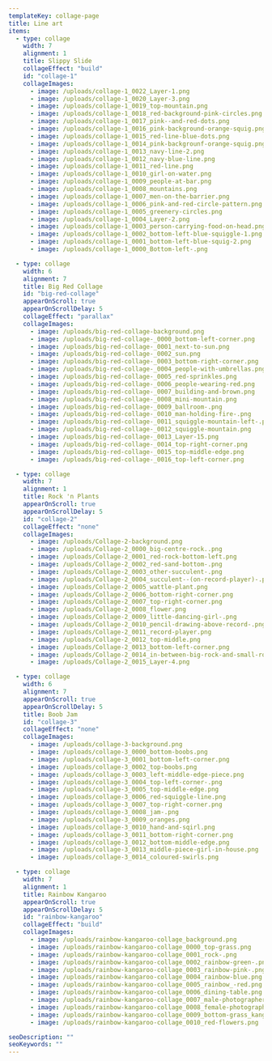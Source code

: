 ```yaml
---
templateKey: collage-page
title: Line art
items:
  - type: collage
    width: 7
    alignment: 1
    title: Slippy Slide
    collageEffect: "build"
    id: "collage-1"
    collageImages:
      - image: /uploads/collage-1_0022_Layer-1.png
      - image: /uploads/collage-1_0020_Layer-3.png
      - image: /uploads/collage-1_0019_top-mountain.png
      - image: /uploads/collage-1_0018_red-background-pink-circles.png
      - image: /uploads/collage-1_0017_pink--and-red-dots.png
      - image: /uploads/collage-1_0016_pink-background-orange-squig.png
      - image: /uploads/collage-1_0015_red-line-blue-dots.png
      - image: /uploads/collage-1_0014_pink-backgrounf-orange-squig.png
      - image: /uploads/collage-1_0013_navy-line-2.png
      - image: /uploads/collage-1_0012_navy-blue-line.png
      - image: /uploads/collage-1_0011_red-line.png
      - image: /uploads/collage-1_0010_girl-on-water.png
      - image: /uploads/collage-1_0009_people-at-bar.png
      - image: /uploads/collage-1_0008_mountains.png
      - image: /uploads/collage-1_0007_men-on-the-barrier.png
      - image: /uploads/collage-1_0006_pink-and-red-circle-pattern.png
      - image: /uploads/collage-1_0005_greenery-circles.png
      - image: /uploads/collage-1_0004_Layer-2.png
      - image: /uploads/collage-1_0003_person-carrying-food-on-head.png
      - image: /uploads/collage-1_0002_bottom-left-blue-squiggle-1.png
      - image: /uploads/collage-1_0001_bottom-left-blue-squig-2.png
      - image: /uploads/collage-1_0000_Bottom-left-.png

  - type: collage
    width: 6
    alignment: 7
    title: Big Red Collage
    id: "big-red-collage"
    appearOnScroll: true
    appearOnScrollDelay: 5
    collageEffect: "parallax"
    collageImages:
      - image: /uploads/big-red-collage-background.png
      - image: /uploads/big-red-collage-_0000_bottom-left-corner.png
      - image: /uploads/big-red-collage-_0001_next-to-sun.png
      - image: /uploads/big-red-collage-_0002_sun.png
      - image: /uploads/big-red-collage-_0003_bottom-right-corner.png
      - image: /uploads/big-red-collage-_0004_people-with-umbrellas.png
      - image: /uploads/big-red-collage-_0005_red-sprinkles.png
      - image: /uploads/big-red-collage-_0006_people-wearing-red.png
      - image: /uploads/big-red-collage-_0007_building-and-brown.png
      - image: /uploads/big-red-collage-_0008_mini-mountain.png
      - image: /uploads/big-red-collage-_0009_ballroom-.png
      - image: /uploads/big-red-collage-_0010_man-holding-fire-.png
      - image: /uploads/big-red-collage-_0011_squiggle-mountain-left-.png
      - image: /uploads/big-red-collage-_0012_squiggle-mountain.png
      - image: /uploads/big-red-collage-_0013_Layer-15.png
      - image: /uploads/big-red-collage-_0014_top-right-corner.png
      - image: /uploads/big-red-collage-_0015_top-middle-edge.png
      - image: /uploads/big-red-collage-_0016_top-left-corner.png

  - type: collage
    width: 7
    alignment: 1
    title: Rock 'n Plants
    appearOnScroll: true
    appearOnScrollDelay: 5
    id: "collage-2"
    collageEffect: "none"
    collageImages:
      - image: /uploads/Collage-2-background.png
      - image: /uploads/Collage-2_0000_big-centre-rock..png
      - image: /uploads/Collage-2_0001_red-rock-bottom-left.png
      - image: /uploads/Collage-2_0002_red-sand-bottom-.png
      - image: /uploads/Collage-2_0003_other-succulent-.png
      - image: /uploads/Collage-2_0004_succulent--(on-record-player)-.png
      - image: /uploads/Collage-2_0005_wattle-plant.png
      - image: /uploads/Collage-2_0006_bottom-right-corner.png
      - image: /uploads/Collage-2_0007_top-right-corner.png
      - image: /uploads/Collage-2_0008_flower.png
      - image: /uploads/Collage-2_0009_little-dancing-girl-.png
      - image: /uploads/Collage-2_0010_pencil-drawing-above-record-.png
      - image: /uploads/Collage-2_0011_record-player.png
      - image: /uploads/Collage-2_0012_top-middle.png
      - image: /uploads/Collage-2_0013_bottom-left-corner.png
      - image: /uploads/Collage-2_0014_in-between-big-rock-and-small-rock..png
      - image: /uploads/Collage-2_0015_Layer-4.png

  - type: collage
    width: 6
    alignment: 7
    appearOnScroll: true
    appearOnScrollDelay: 5
    title: Boob Jam
    id: "collage-3"
    collageEffect: "none"
    collageImages:
      - image: /uploads/collage-3-background.png
      - image: /uploads/collage-3_0000_bottom-boobs.png
      - image: /uploads/collage-3_0001_bottom-left-corner.png
      - image: /uploads/collage-3_0002_top-boobs.png
      - image: /uploads/collage-3_0003_left-middle-edge-piece.png
      - image: /uploads/collage-3_0004_top-left-corner-.png
      - image: /uploads/collage-3_0005_top-middle-edge.png
      - image: /uploads/collage-3_0006_red-squiggle-line.png
      - image: /uploads/collage-3_0007_top-right-corner.png
      - image: /uploads/collage-3_0008_jam-.png
      - image: /uploads/collage-3_0009_oranges.png
      - image: /uploads/collage-3_0010_hand-and-sqirl.png
      - image: /uploads/collage-3_0011_bottom-right-corner.png
      - image: /uploads/collage-3_0012_bottom-middle-edge.png
      - image: /uploads/collage-3_0013_middle-piece-girl-in-house.png
      - image: /uploads/collage-3_0014_coloured-swirls.png

  - type: collage
    width: 7
    alignment: 1
    title: Rainbow Kangaroo
    appearOnScroll: true
    appearOnScrollDelay: 5
    id: "rainbow-kangaroo"
    collageEffect: "build"
    collageImages:
      - image: /uploads/rainbow-kangaroo-collage_background.png
      - image: /uploads/rainbow-kangaroo-collage_0000_top-grass.png
      - image: /uploads/rainbow-kangaroo-collage_0001_rock-.png
      - image: /uploads/rainbow-kangaroo-collage_0002_rainbow-green-.png
      - image: /uploads/rainbow-kangaroo-collage_0003_rainbow-pink-.png
      - image: /uploads/rainbow-kangaroo-collage_0004_rainbow-blue.png
      - image: /uploads/rainbow-kangaroo-collage_0005_rainbow_-red.png
      - image: /uploads/rainbow-kangaroo-collage_0006_dining-table.png
      - image: /uploads/rainbow-kangaroo-collage_0007_male-photographer.png
      - image: /uploads/rainbow-kangaroo-collage_0008_female-photographer.png
      - image: /uploads/rainbow-kangaroo-collage_0009_bottom-grass_kangaroo.png
      - image: /uploads/rainbow-kangaroo-collage_0010_red-flowers.png

seoDescription: ""
seoKeywords: ""
---
```

